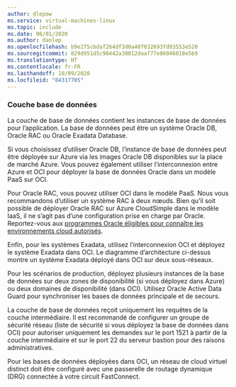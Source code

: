```yaml
---
author: dlepow
ms.service: virtual-machines-linux
ms.topic: include
ms.date: 06/01/2020
ms.author: danlep
ms.openlocfilehash: b9e275cbdaf264df3d0a40f032693fd93553e520
ms.sourcegitcommit: 829d951d5c90442a38012daaf77e86046018e5b9
ms.translationtype: HT
ms.contentlocale: fr-FR
ms.lasthandoff: 10/09/2020
ms.locfileid: "84317705"
---
```

### <a name="database-tier"></a>Couche base de données

La couche de base de données contient les instances de base de données pour l’application. La base de données peut être un système Oracle DB, Oracle RAC ou Oracle Exadata Database. 

Si vous choisissez d’utiliser Oracle DB, l’instance de base de données peut être déployée sur Azure via les images Oracle DB disponibles sur la place de marché Azure. Vous pouvez également utiliser l’interconnexion entre Azure et OCI pour déployer la base de données Oracle dans un modèle PaaS sur OCI.

Pour Oracle RAC, vous pouvez utiliser OCI dans le modèle PaaS. Nous vous recommandons d’utiliser un système RAC à deux nœuds. Bien qu’il soit possible de déployer Oracle RAC sur Azure CloudSimple dans le modèle IaaS, il ne s’agit pas d’une configuration prise en charge par Oracle. Reportez-vous aux [programmes Oracle éligibles pour connaître les environnements cloud autorisés](http://www.oracle.com/us/corporate/pricing/authorized-cloud-environments-3493562.pdf).

Enfin, pour les systèmes Exadata, utilisez l’interconnexion OCI et déployez le système Exadata dans OCI. Le diagramme d’architecture ci-dessus montre un système Exadata déployé dans OCI sur deux sous-réseaux.

Pour les scénarios de production, déployez plusieurs instances de la base de données sur deux zones de disponibilité (si vous déployez dans Azure) ou deux domaines de disponibilité (dans OCI). Utilisez Oracle Active Data Guard pour synchroniser les bases de données principale et de secours.

La couche de base de données reçoit uniquement les requêtes de la couche intermédiaire. Il est recommandé de configurer un groupe de sécurité réseau (liste de sécurité si vous déployez la base de données dans OCI) pour autoriser uniquement les demandes sur le port 1521 à partir de la couche intermédiaire et sur le port 22 du serveur bastion pour des raisons administratives.

Pour les bases de données déployées dans OCI, un réseau de cloud virtuel distinct doit être configuré avec une passerelle de routage dynamique (DRG) connectée à votre circuit FastConnect.